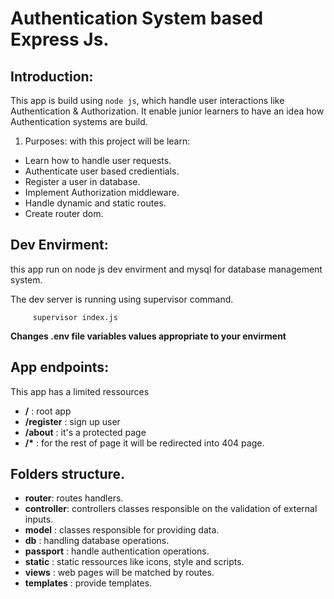 # Authentication System based Express Js.

## Introduction:
This app is build using `node js`, which handle user interactions like Authentication & Authorization.
It enable junior learners to have an idea how Authentication systems are build.

1. Purposes:
   with this project will be learn:
   
* Learn how to handle user requests.
* Authenticate user based credientials.
* Register a user in database.
* Implement Authorization middleware.
* Handle dynamic and static routes.
* Create router dom.

## Dev Envirment:
this app run on node js dev envirment and mysql for database management system.

The dev server is running using supervisor command.

```command line
     supervisor index.js
```
**Changes .env file variables values appropriate to your envirment**

## App endpoints:
This app has a limited ressources
* **/** : root app 
* **/register** : sign up user
* **/about** : it's a protected page
* **/\*** : for the rest of page it will be redirected into 404 page.


## Folders structure.

* **router**: routes handlers.
* **controller**: controllers classes responsible on the validation of external inputs.
* **model** : classes responsible for providing data.
* **db** : handling database operations.
* **passport** : handle authentication operations.
* **static** : static ressources like icons, style and scripts.
* **views** : web pages will be matched by routes.
* **templates** : provide templates.

